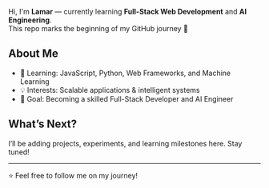 

Hi, I'm **Lamar** — currently learning **Full-Stack Web Development** and **AI Engineering**.  
This repo marks the beginning of my GitHub journey 🚀

## About Me
- 🌱 Learning: JavaScript, Python, Web Frameworks, and Machine Learning  
- 💡 Interests: Scalable applications & intelligent systems  
- 🎯 Goal: Becoming a skilled Full-Stack Developer and AI Engineer  

## What’s Next?
I’ll be adding projects, experiments, and learning milestones here. Stay tuned!  

---
⭐ Feel free to follow me on my journey!
